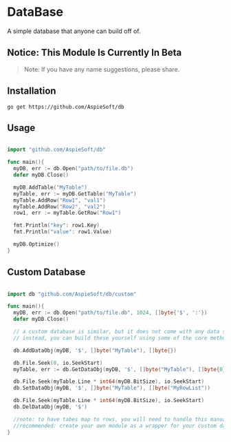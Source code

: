 # DataBase

A simple database that anyone can build off of.

## Notice: This Module Is Currently In Beta

> Note: If you have any name suggestions, please share.

## Installation

```shell script
go get https://github.com/AspieSoft/db
```

## Usage

```go

import "github.com/AspieSoft/db"

func main(){
  myDB, err := db.Open("path/to/file.db")
  defer myDB.Close()

  myDB.AddTable("MyTable")
  myTable, err := myDB.GetTable("MyTable")
  myTable.AddRow("Row1", "val1")
  myTable.AddRow("Row2", "val2")
  row1, err := myTable.GetRow("Row1")

  fmt.Println("key": row1.Key)
  fmt.Println("value": row1.Value)

  myDB.Optimize()
}

```

## Custom Database

```go

import db "github.com/AspieSoft/db/custom"

func main(){
  myDB, err := db.Open("path/to/file.db", 1024, []byte{'$', ':'})
  defer myDB.Close()

  // a custom database is similar, but it does not come with any data structure, such as tables and rows
  // instead, you can build these yourself using some of the core methods for reading and writing to the database

  db.AddDataObj(myDB, '$', []byte("MyTable"), []byte{})

  db.File.Seek(0, io.SeekStart)
  myTable, err := db.GetDataObj(myDB, '$', []byte("MyTable"), []byte{0}) // a prefix of 0 allows a regex match, or blank to match all

  db.File.Seek(myTable.Line * int64(myDB.BitSize), io.SeekStart)
  db.SetDataObj(myDB, '$', []byte("MyTable"), []byte("MyRowList"))

  db.File.Seek(myTable.Line * int64(myDB.BitSize), io.SeekStart)
  db.DelDataObj(myDB, '$')

  //note: to have tabes map to rows, you will need to handle this manually
  //recommended: create your own module as a wrapper for your custom database using this module
}

```
